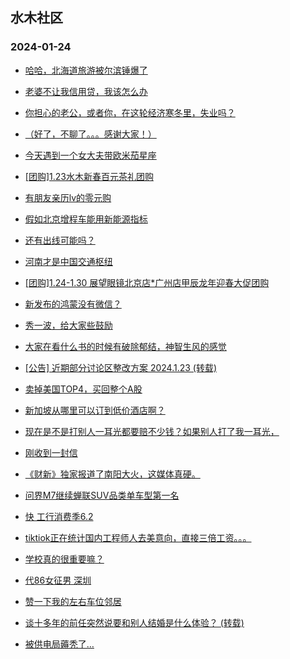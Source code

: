 ## 水木社区 
### 2024-01-24

+ [哈哈，北海道旅游被尔滨锤爆了](https://www.mysmth.net/nForum/article/Travel/973782)

+ [老婆不让我信用贷，我该怎么办](https://www.mysmth.net/nForum/article/Stock/10763298)

+ [你担心的老公，或者你，在这轮经济寒冬里，失业吗？](https://www.mysmth.net/nForum/article/FamilyLife/1766596974)

+ [（好了，不聊了。。。感谢大家！）](https://www.mysmth.net/nForum/article/WorkLife/3494352)

+ [今天遇到一个女大夫带欧米茄星座](https://www.mysmth.net/nForum/article/Age/20333848)

+ [[团购]1.23水木新春百元茶礼团购](https://www.mysmth.net/nForum/article/ADAgent_TG/1316477)

+ [有朋友亲历lv的零元购](https://www.mysmth.net/nForum/article/Oversea/4213088)

+ [假如北京增程车能用新能源指标](https://www.mysmth.net/nForum/article/GreenAuto/1459909)

+ [还有出线可能吗？](https://www.mysmth.net/nForum/article/Football/3432732)

+ [河南才是中国交通枢纽](https://www.mysmth.net/nForum/article/Geography/571810)

+ [[团购]1.24-1.30 展望眼镜北京店*广州店甲辰龙年迎春大促团购](https://www.mysmth.net/nForum/article/ADAgent_TG/1316581)

+ [新发布的鸿蒙没有微信？](https://www.mysmth.net/nForum/article/ITExpress/2515972)

+ [秀一波，给大家些鼓励](https://www.mysmth.net/nForum/article/Divorce/2062741)

+ [大家在看什么书的时候有破除郁结，神智生风的感觉](https://www.mysmth.net/nForum/article/FamilyLife/1766599307)

+ [[公告] 近期部分讨论区整改方案 2024.1.23 (转载)](https://www.mysmth.net/nForum/article/OldSongs/410947)

+ [卖掉美国TOP4，买回整个A股](https://www.mysmth.net/nForum/article/Stock/10763542)

+ [新加坡从哪里可以订到低价酒店啊？](https://www.mysmth.net/nForum/article/Travel/974368)

+ [现在是不是打别人一耳光都要赔不少钱？如果别人打了我一耳光，](https://www.mysmth.net/nForum/article/Law/825644834)

+ [刚收到一封信](https://www.mysmth.net/nForum/article/Age/20334460)

+ [《财新》独家报道了南阳大火，这媒体真硬。](https://www.mysmth.net/nForum/article/WorkLife/3495783)

+ [问界M7继续蝉联SUV品类单车型第一名](https://www.mysmth.net/nForum/article/GreenAuto/1460461)

+ [快 工行消费季6.2](https://www.mysmth.net/nForum/article/CouponsLife/4474003)

+ [tiktiok正在统计国内工程师人去美意向，直接三倍工资。。。](https://www.mysmth.net/nForum/article/WorkLife/3495637)

+ [学校真的很重要嘛？](https://www.mysmth.net/nForum/article/WorkLife/3495891)

+ [代86女征男 深圳](https://www.mysmth.net/nForum/article/PieLove/2873525)

+ [赞一下我的左右车位邻居](https://www.mysmth.net/nForum/article/AutoWorld/1944769877)

+ [谈十多年的前任突然说要和别人结婚是什么体验？ (转载)](https://www.mysmth.net/nForum/article/FamilyLife/1766599107)

+ [被供电局薅秃了…](https://www.mysmth.net/nForum/article/CouponsLife/4474047)

